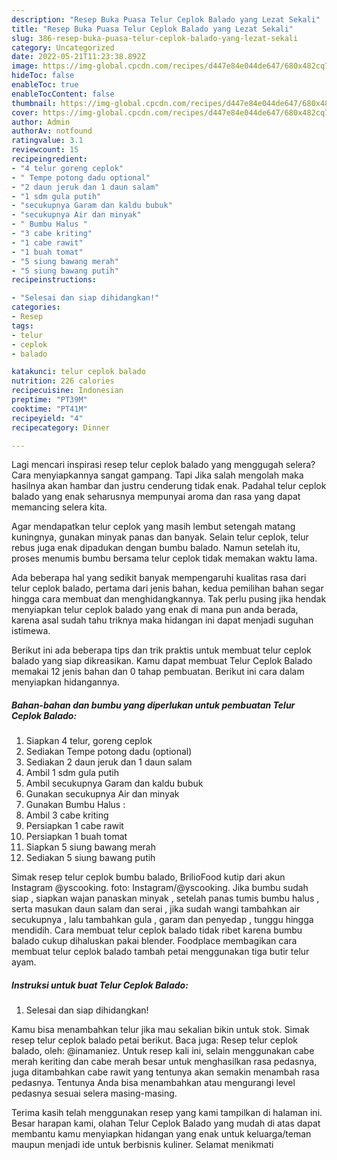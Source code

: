 ```yaml
---
description: "Resep Buka Puasa Telur Ceplok Balado yang Lezat Sekali"
title: "Resep Buka Puasa Telur Ceplok Balado yang Lezat Sekali"
slug: 386-resep-buka-puasa-telur-ceplok-balado-yang-lezat-sekali
category: Uncategorized
date: 2022-05-21T11:23:38.892Z
image: https://img-global.cpcdn.com/recipes/d447e84e044de647/680x482cq70/telur-ceplok-balado-foto-resep-utama.jpg
hideToc: false
enableToc: true
enableTocContent: false
thumbnail: https://img-global.cpcdn.com/recipes/d447e84e044de647/680x482cq70/telur-ceplok-balado-foto-resep-utama.jpg
cover: https://img-global.cpcdn.com/recipes/d447e84e044de647/680x482cq70/telur-ceplok-balado-foto-resep-utama.jpg
author: Admin
authorAv: notfound
ratingvalue: 3.1
reviewcount: 15
recipeingredient:
- "4 telur goreng ceplok"
- " Tempe potong dadu optional"
- "2 daun jeruk dan 1 daun salam"
- "1 sdm gula putih"
- "secukupnya Garam dan kaldu bubuk"
- "secukupnya Air dan minyak"
- " Bumbu Halus "
- "3 cabe kriting"
- "1 cabe rawit"
- "1 buah tomat"
- "5 siung bawang merah"
- "5 siung bawang putih"
recipeinstructions:

- "Selesai dan siap dihidangkan!"
categories:
- Resep
tags:
- telur
- ceplok
- balado

katakunci: telur ceplok balado 
nutrition: 226 calories
recipecuisine: Indonesian
preptime: "PT39M"
cooktime: "PT41M"
recipeyield: "4"
recipecategory: Dinner

---
```



Lagi mencari inspirasi resep telur ceplok balado yang menggugah selera? Cara menyiapkannya sangat gampang. Tapi Jika salah mengolah maka hasilnya akan hambar dan justru cenderung tidak enak. Padahal telur ceplok balado yang enak seharusnya mempunyai aroma dan rasa yang dapat memancing selera kita.


Agar mendapatkan telur ceplok yang masih lembut setengah matang kuningnya, gunakan minyak panas dan banyak. Selain telur ceplok, telur rebus juga enak dipadukan dengan bumbu balado. Namun setelah itu, proses menumis bumbu bersama telur ceplok tidak memakan waktu lama.

Ada beberapa hal yang sedikit banyak mempengaruhi kualitas rasa dari telur ceplok balado, pertama dari jenis bahan, kedua pemilihan bahan segar hingga cara membuat dan menghidangkannya. Tak perlu pusing jika hendak menyiapkan telur ceplok balado yang enak di mana pun anda berada, karena asal sudah tahu triknya maka hidangan ini dapat menjadi suguhan istimewa.


Berikut ini ada beberapa tips dan trik praktis untuk membuat telur ceplok balado yang siap dikreasikan. Kamu dapat membuat Telur Ceplok Balado memakai 12 jenis bahan dan 0 tahap pembuatan. Berikut ini cara dalam menyiapkan hidangannya.

<!--inarticleads1-->

##### Bahan-bahan dan bumbu yang diperlukan untuk pembuatan Telur Ceplok Balado:

1. Siapkan 4 telur, goreng ceplok
1. Sediakan  Tempe potong dadu (optional)
1. Sediakan 2 daun jeruk dan 1 daun salam
1. Ambil 1 sdm gula putih
1. Ambil secukupnya Garam dan kaldu bubuk
1. Gunakan secukupnya Air dan minyak
1. Gunakan  Bumbu Halus :
1. Ambil 3 cabe kriting
1. Persiapkan 1 cabe rawit
1. Persiapkan 1 buah tomat
1. Siapkan 5 siung bawang merah
1. Sediakan 5 siung bawang putih


Simak resep telur ceplok bumbu balado, BrilioFood kutip dari akun Instagram @yscooking. foto: Instagram/@yscooking. Jika bumbu sudah siap , siapkan wajan panaskan minyak , setelah panas tumis bumbu halus , serta masukan daun salam dan serai , jika sudah wangi tambahkan air secukupnya , lalu tambahkan gula , garam dan penyedap , tunggu hingga mendidih. Cara membuat telur ceplok balado tidak ribet karena bumbu balado cukup dihaluskan pakai blender. Foodplace membagikan cara membuat telur ceplok balado tambah petai menggunakan tiga butir telur ayam. 

<!--inarticleads2-->

##### Instruksi untuk buat Telur Ceplok Balado:


1. Selesai dan siap dihidangkan!

Kamu bisa menambahkan telur jika mau sekalian bikin untuk stok. Simak resep telur ceplok balado petai berikut. Baca juga: Resep telur ceplok balado, oleh: @inamaniez. Untuk resep kali ini, selain menggunakan cabe merah keriting dan cabe merah besar untuk menghasilkan rasa pedasnya, juga ditambahkan cabe rawit yang tentunya akan semakin menambah rasa pedasnya. Tentunya Anda bisa menambahkan atau mengurangi level pedasnya sesuai selera masing-masing. 

Terima kasih telah menggunakan resep yang kami tampilkan di halaman ini. Besar harapan kami, olahan Telur Ceplok Balado yang mudah di atas dapat membantu kamu menyiapkan hidangan yang enak untuk keluarga/teman maupun menjadi ide untuk berbisnis kuliner. Selamat menikmati
